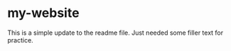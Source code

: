 # my-website

This is a simple update to the readme file. Just needed some filler text for practice.